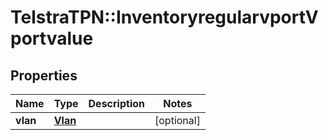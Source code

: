# TelstraTPN::InventoryregularvportVportvalue

## Properties
Name | Type | Description | Notes
------------ | ------------- | ------------- | -------------
**vlan** | [**Vlan**](Vlan.md) |  | [optional] 


